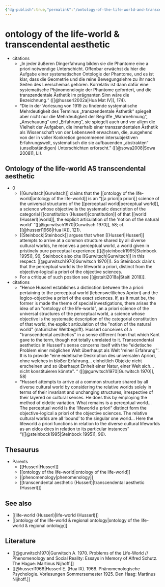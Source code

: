 ```yaml
---
{"dg-publish":true,"permalink":"/ontology-of-the-life-world-and-transcendental-aesthetic/","dgHomeLink":false,"dgPassFrontmatter":false}
---
```


# ontology of the life-world & transcendental aesthetic
- citations
	- „In jeder äußeren Dingerfahrung bilden sie die Phantome eine a priori notwendige Unterschicht. Offenbar erwächst du hier die Aufgabe einer systematischen Ontologie der Phantome, und es ist klar, dass die Geometrie und die reine Bewegungslehre zu ihr nach Seiten des Leerschemas gehören. Korrelativ ist dann dafür eine systematische Phänomenologie der Phantome gefordert, und die transzendentale Ästhetik im prägnanten Sinn wäre die Bezeichnung.“ ([[@husserl2002a|Hua Mat IV]], 174).
	- “Die in der Vorlesung von 1919 zu ﬁndende systematische Mehrdeutigkeit des Terminus „transzendentale Ästhetik“ spiegelt aber nicht nur die Mehrdeutigkeit der Begriffe „Wahrnehmung“, „Anschauung“ und „Erfahrung“, sie spiegelt auch und vor allem die Vielheit der Aufgaben, die innerhalb einer transzendentalen Ästhetik als Wissenschaft von der Lebenswelt erwachsen, die, ausgehend von der in voller Konkretion genommenen intersubjektiven Erfahrungswelt, systematisch die sie aufbauenden „abstrakten“ (unselbständigen) Unterschichten erforscht.” ([[@sowa2008|Sowa 2008]], LI).

## Ontology of the life-world AS transcendental aesthetic
- 0
	- [[Gurwitsch|Gurwitsch]] claims that the [[ontology of the life-world|ontology of the life-world]] is an “[[a priori|a priori]] science of the universal structures of the [[perceptual world|perceptual world]], a science whose objective is the systematic description of the categorial [[constitution (Husserl)|constitution]] of that [[world (Husserl)|world]], the explicit articulation of the ‘notion of the natural world’ “([[@gurwitsch1970|Gurwitsch 1970]], 58; cf. [[@husserl1968|Hua IX]], 121). 
	- [[Steinbock|Steinbock]] argues that when [[Husserl|Husserl]] attempts to arrive at a common structure shared by all diverse cultural worlds, he receives a perceptual world, a world given in pristinely pure perceptual experience ([[@steinbock1995|Steinbock 1995]], 96; Steinbock also cite [[Gurwitsch|Gurwitsch]] in this respect: [[@gurwitsch1970|Gurwitsch 1970]]). So Steinbock claims that the perceptual world is the lifeworld a priori, distinct from the objective-logical a priori of the objective sciences.
	- For a critique of such position see [[@staiti2018a|Staiti 2018]].
- citations
	- “Hence Husserl establishes a distinction between the a priori pertaining to the perceptual world (lebensweltliches Apriori) and the logico-objective a priori of the exact sciences. If, as it must be, the former is made the theme of special investigations, there arises the idea of an "ontology of the life-world", an a priori science of the universal structures of the perceptual world, a science whose objective is the systematic description of the categorial constitution of that world, the explicit articulation of the "notion of the natural world" (natürlicher Weltbegriff). Husserl conceives of a "transcendental aesthetics" in a sense different from that which Kant gave to the term, though not totally unrelated to it. Transcendental aesthetics in HusserI's sense concerns itself with the "eidetische Problem einer möglichen Welt überhaupt als Welt 'reiner Erfahrung"'. It is to provide "eine eidetische Deskription des universalen Apriori, ohne welches in bloßer Erfahrung... einheitlich Objekte nicht erscheinen und so überhaupt Einheit einer Natur, einer Welt sich... nicht konstituieren könnte". “ ([[@gurwitsch1970|Gurwitsch 1970]], 58)
	- “Husserl attempts to arrive at a common structure shared by all diverse cultural world by considering the relative worlds solely in terms of their invariant and unchanging structures, irrespective of their layered on cultural senses. He does this by employing the method of eidetic variation. What remains is a perceptual world… The perceptual world is the ‘lifeworld a priori” distinct form the objective-logical a priori of the objective sciences. The relative cultural worlds are all ‘bound’ to the singular one world… Here the lifeworld a priori functions in relation to the diverse cultural lifeworlds as an eidos does in relation to its particular instances”  “([[@steinbock1995|Steinbock 1995]], 96).

## Thesaurus
- Parents
	- [[Husserl|Husserl]]
	- [[ontology of the life-world|ontology of the life-world]]
	- [[phenomenology|phenomenology]]
	- [[transcendental aesthetic (Husserl)|transcendental aesthetic (Husserl)]]


## See also
- [[life-world (Husserl)|life-world (Husserl)]]
- [[ontology of the life-world & regional ontology|ontology of the life-world & regional ontology]]



## Literature
- [[@gurwitsch1970|Gurwitsch A. 1970. Problems of the Life-World // Phenomenology and Social Reality: Essays in Memory of Alfred Schutz. The Hague: Martinus Nijhoff.]]
- [[@husserl1968|Husserl E. (Hua IX). 1968. Phänomenologische Psychologie. Vorlesungen Sommersemester 1925. Den Haag: Martinus Nijhoff.]]


